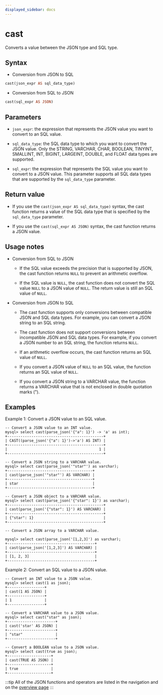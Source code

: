 ```yaml
---
displayed_sidebar: docs
---
```


# cast



Converts a value between the JSON type and SQL type.

## Syntax

- Conversion from JSON to SQL

```Haskell
cast(json_expr AS sql_data_type)
```

- Conversion from SQL to JSON

```Haskell
cast(sql_expr AS JSON)
```

## Parameters

- `json_expr`: the expression that represents the JSON value you want to convert to an SQL value.

- `sql_data_type`: the SQL data type to which you want to convert the JSON value. Only the STRING, VARCHAR, CHAR, BOOLEAN, TINYINT, SMALLINT, INT, BIGINT, LARGEINT, DOUBLE, and FLOAT data types are supported.

- `sql_expr`: the expression that represents the SQL value you want to convert to a JSON value. This parameter supports all SQL data types that are supported by the `sql_data_type` parameter.

## Return value

- If you use the `cast(json_expr AS sql_data_type)` syntax, the cast function returns a value of the SQL data type that is specified by the `sql_data_type` parameter.

- If you use the `cast(sql_expr AS JSON)` syntax, the cast function returns a JSON value.

## Usage notes

- Conversion from  SQL to JSON

  - If the SQL value exceeds the precision that is supported by JSON, the cast function returns `NULL` to prevent an arithmetic overflow.

  - If the SQL value is `NULL`, the cast function does not convert the SQL value `NULL` to a JSON value of `NULL`. The return value is still an SQL value of `NULL`.

- Conversion from JSON to SQL

  - The cast function supports only conversions between compatible JSON and SQL data types. For example, you can convert a JSON string to an SQL string.

  - The cast function does not support conversions between incompatible JSON and SQL data types. For example, if you convert a JSON number to an SQL string, the function returns `NULL`.

  - If an arithmetic overflow occurs, the cast function returns an SQL value of `NULL`.

  - If you convert a JSON value of `NULL` to an SQL value, the function returns an SQL value of `NULL`.

  - If you convert a JSON string to a VARCHAR value, the function returns a VARCHAR value that is not enclosed in double quotation marks (").

## Examples

Example 1: Convert a JSON value to an SQL value.

```plaintext
-- Convert a JSON value to an INT value.
mysql> select cast(parse_json('{"a": 1}') -> 'a' as int);
+--------------------------------------------+
| CAST((parse_json('{"a": 1}')->'a') AS INT) |
+--------------------------------------------+
|                                          1 |
+--------------------------------------------+

-- Convert a JSON string to a VARCHAR value.
mysql> select cast(parse_json('"star"') as varchar);
+---------------------------------------+
| cast(parse_json('"star"') AS VARCHAR) |
+---------------------------------------+
| star                                  |
+---------------------------------------+

-- Convert a JSON object to a VARCHAR value.
mysql> select cast(parse_json('{"star": 1}') as varchar);
+--------------------------------------------+
| cast(parse_json('{"star": 1}') AS VARCHAR) |
+--------------------------------------------+
| {"star": 1}                                |
+--------------------------------------------+

-- Convert a JSON array to a VARCHAR value.

mysql> select cast(parse_json('[1,2,3]') as varchar);
+----------------------------------------+
| cast(parse_json('[1,2,3]') AS VARCHAR) |
+----------------------------------------+
| [1, 2, 3]                              |
+----------------------------------------+
```

Example 2: Convert an SQL value to a JSON value.

```plaintext
-- Convert an INT value to a JSON value.
mysql> select cast(1 as json);
+-----------------+
| cast(1 AS JSON) |
+-----------------+
| 1               |
+-----------------+

-- Convert a VARCHAR value to a JSON value.
mysql> select cast("star" as json);
+----------------------+
| cast('star' AS JSON) |
+----------------------+
| "star"               |
+----------------------+

-- Convert a BOOLEAN value to a JSON value.
mysql> select cast(true as json);
+--------------------+
| cast(TRUE AS JSON) |
+--------------------+
| true               |
+--------------------+
```

:::tip
All of the JSON functions and operators are listed in the navigation and on the [overview page](../overview-of-json-functions-and-operators.md)
:::
